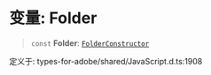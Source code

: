 # 变量: Folder

> `const` **Folder**: [`FolderConstructor`](../interfaces/FolderConstructor.md)

定义于: types-for-adobe/shared/JavaScript.d.ts:1908
